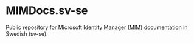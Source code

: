 # MIMDocs.sv-se
Public repository for Microsoft Identity Manager (MIM) documentation in Swedish (sv-se).
